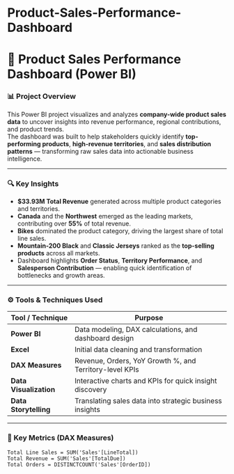 # Product-Sales-Performance-Dashboard
# 🧩 Product Sales Performance Dashboard (Power BI)

### 📊 Project Overview
This Power BI project visualizes and analyzes **company-wide product sales data** to uncover insights into revenue performance, regional contributions, and product trends.  
The dashboard was built to help stakeholders quickly identify **top-performing products**, **high-revenue territories**, and **sales distribution patterns** — transforming raw sales data into actionable business intelligence.

---

### 🔍 Key Insights
- **$33.93M Total Revenue** generated across multiple product categories and territories.  
- **Canada** and the **Northwest** emerged as the leading markets, contributing over **55%** of total revenue.  
- **Bikes** dominated the product category, driving the largest share of total line sales.  
- **Mountain-200 Black** and **Classic Jerseys** ranked as the **top-selling products** across all markets.  
- Dashboard highlights **Order Status**, **Territory Performance**, and **Salesperson Contribution** — enabling quick identification of bottlenecks and growth areas.

---

### ⚙️ Tools & Techniques Used
| Tool / Technique | Purpose |
|------------------|----------|
| **Power BI** | Data modeling, DAX calculations, and dashboard design |
| **Excel** | Initial data cleaning and transformation |
| **DAX Measures** | Revenue, Orders, YoY Growth %, and Territory-level KPIs |
| **Data Visualization** | Interactive charts and KPIs for quick insight discovery |
| **Data Storytelling** | Translating sales data into strategic business insights |

---

### 🧮 Key Metrics (DAX Measures)
```DAX
Total Line Sales = SUM('Sales'[LineTotal])
Total Revenue = SUM('Sales'[TotalDue])
Total Orders = DISTINCTCOUNT('Sales'[OrderID])
